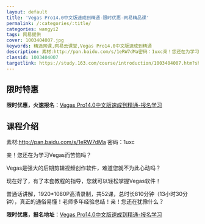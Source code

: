 ```yaml
---
layout: default
title: 'Vegas Pro14.0中文版速成到精通-限时优惠-网易精品课'
permalink: /:categories/:title/
categories: wangyi2
tags: 网易提供
cover: 1003404007.jpg
keywords: 精选网课,网易云课堂,Vegas Pro14.0中文版速成到精通
description: 素材:http://pan.baidu.com/s/1eRW7dMa密码：1uxc亲！您还在为学习Vegas而苦恼吗？V
classid: 1003404007
targetlink: https://study.163.com/course/introduction/1003404007.htm?share=1&shareId=1025206652&utm_campaign=share&utm_medium=iphoneShare&utm_source=&utm_u=1025206652
---
```


## 限时特惠

**限时优惠，火速报名**：[Vegas Pro14.0中文版速成到精通-报名学习](https://study.163.com/course/introduction/1003404007.htm?share=1&shareId=1025206652&utm_campaign=share&utm_medium=iphoneShare&utm_source=&utm_u=1025206652)

## 课程介绍

素材:http://pan.baidu.com/s/1eRW7dMa   密码：1uxc

亲！您还在为学习Vegas而苦恼吗？

Vegas是强大的后期剪辑视频创作软件，难道您就不为此心动吗？

现在好了，有了本套教程的指导，您就可以轻松掌握Vegas软件！

普通话讲解，1920*1080P高清录制，共52课，总时长810分钟（13小时30分钟），真正的通俗易懂！老师多年经验总结！亲！您还在犹豫什么？

**限时优惠，报名地址**：[Vegas Pro14.0中文版速成到精通-报名学习](https://study.163.com/course/introduction/1003404007.htm?share=1&shareId=1025206652&utm_campaign=share&utm_medium=iphoneShare&utm_source=&utm_u=1025206652)

